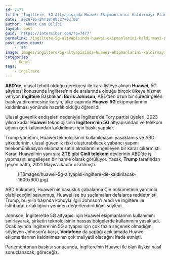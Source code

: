 ```yaml
---
id: 7477
title: 'İngiltere, 5G Altyapısında Huawei Ekipmanlarını Kaldırmayı Planlıyor'
date: '2020-05-24T10:00:27+03:00'
author: 'Ahmet Can Bilici'
layout: post
guid: 'https://intersiber.com/?p=7477'
permalink: /ingiltere-5g-altyapisinda-huawei-ekipmanlarini-kaldirmayi-planliyor/
post_views_count:
    - '50'
image: images/ingiltere-5g-altyapisinda-huawei-ekipmanlarini-kaldirmayi-planliyor.jpg
categories:
    - Genel
tags:
    - ingiltere
---
```


**ABD’de**, ulusal tehdit olduğu gerekçesi ile kara listeye alınan **Huawei**, 5G altyapısı konusunda İngiltere’nin de aralarında olduğu birçok ülkeye hizmet veriyor. **İngiltere** Başbakanı **Boris** **Johnson**, ABD’den uzun bir süredir gelen baskıya direnmesine karşın, ülke çapında **Huawei 5G** ekipmanlarının kaldırılması yönünde hazırlık olduğu öğrenildi.

Ulusal güvenlik endişeleri nedeniyle İngiltere’de Tory partisi üyeleri, 2023 yılına kadar **Huawei** teknolojisinin **İngiltere’nin** **5G** altyapısından ve telekom ağının geri kalanından kaldırılması için baskı yaptılar.

Trump yönetimi, Huawei teknolojisinin kullanılmasını yasaklamış ve ABD şirketlerinin, ulusal güvenlik riski oluşturabilecek yabancı yapımı telekomünikasyon ekipmanı satın almalarını engelleyen bir karar çıkarmıştı. Karar, Huawei’nin yanı sıra **ZTE** gibi **Çinli** **telekom** devlerinin ABD’de iş yapmasını engelleyen bir hamle olarak görülüyor. Yasak, **Trump** tarafından geçen hafta, 2021 Mayıs’a kadar uzatılmıştı.

<figure class="wp-block-image size-large">![](images/huawei-5g-altyapisi-ingiltere-de-kaldirilacak-1600x900.jpg)</figure>ABD hükümeti, Huawei’nin casusluk çabalarına Çin hükümetinin yardımcı olabileceğini savunmuş, Huawei ise bu suçlamaları defalarca reddetmişti. Trump, bu yılın başında konuyla ilgili Johnson’ı aradı ve İngiltere ile istihbarat ortaklığının yeniden değerlendirildiğini söyledi.

Johnson, İngiltere’de 5G altyapısı için Huawei ekipmanlarının kullanımını sınırlayarak, şirketin teknolojisinin hassas bölgelerde kullanımını yasakladı. Ocak ayında İngiltere’nin 5G altyapısı için çok fazla seçenek olmadığını söyleyen Johnson’a karşı, **Vodafone** da yaptığı açıklamada Huawei ekipmanlarının kaldırılmasının çok maliyetli olacağını ifade etmişti.

Parlementonun baskısı sonucunda, İngiltere’nin Huawei ile olan ilişkisi nasıl sonuçlanacak, göreceğiz.